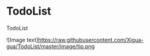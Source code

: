 # TodoList
TodoList 

![Image text]https://raw.githubusercontent.com/Xigua-gua/TodoList/master/image/tip.png

